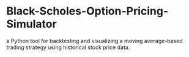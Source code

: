 # Black-Scholes-Option-Pricing-Simulator
a Python tool for backtesting and visualizing a moving average-based trading strategy using historical stock price data.
